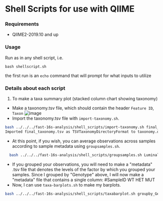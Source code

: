 # Shell Scripts for use with QIIME 

### Requirements 
- QIIME2-2019.10 and up 

### Usage 
Run as in any shell script, i.e. 
```shell
bash shellscript.sh
``` 
the first run is an `echo` command that will prompt for what inputs to utilize

### Details about each script

1. To make a taxa summary plot (stacked column chart showing taxonomy) 
  - Make a taxonomy.tsv file, which should contain the header `Feature ID`, `Taxon`
  ![image](https://user-images.githubusercontent.com/62775127/230488576-79046180-839c-44d8-a2a5-48f26ec52d1d.png)
  - Import the taxonomy.tsv file with `import-taxonomy.sh`. 
```bash
bash ../../../fast-16s-analysis/shell_scripts/import-taxonomy.sh final_taxonomy.tsv 
Imported final_taxonomy.tsv as TSVTaxonomyDirectoryFormat to taxonomy.qza
``` 
  - At this point, if you wish, you can average observations across samples according to sample metadata using `groupsamples.sh`.   
```bash
  bash ../../../fast-16s-analysis/shell_scripts/groupsamples.sh Luminal_Colon_notax_Trios_ASV_table_Silva_v138_1.qza SLC_TOTAL_OCT2020_FULL_Metadata.tsv Genotype taxonomy.qza 
```
  - If you grouped your observations, you will need to make a "metadata" .tsv file that denotes the levels of the factor by which you grouped your samples. 
  Since I grouped by "Genotype" above, I will now make a "metadata" file that contains a single column: 
#SampleID
WT
HET
MUT
  - Now, I can use `taxa-barplots.sh` to make my barplots.
```bash
bash ../../../fast-16s-analysis/shell_scripts/taxabarplot.sh groupby_Genotype_Luminal_Colon_notax_Trios_ASV_table_Silva_v138_1.qza taxonomy.qza Genotype_Metadata.tsv 
```


